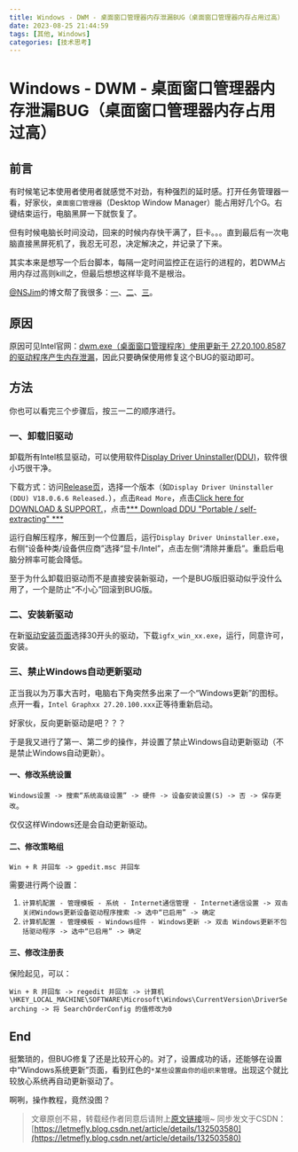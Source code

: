 ```yaml
---
title: Windows - DWM - 桌面窗口管理器内存泄漏BUG（桌面窗口管理器内存占用过高）
date: 2023-08-25 21:44:59
tags: [其他, Windows]
categories: [技术思考]
---
```


# Windows - DWM - 桌面窗口管理器内存泄漏BUG（桌面窗口管理器内存占用过高）

## 前言

有时候笔记本使用者使用者就感觉不对劲，有种强烈的延时感。打开任务管理器一看，好家伙，```桌面窗口管理器```（Desktop Window Manager）能占用好几个G。右键结束运行，电脑黑屏一下就恢复了。

但有时候电脑长时间没动，回来的时候内存快干满了，巨卡。。。直到最后有一次电脑直接黑屏死机了，我忍无可忍，决定解决之，并记录了下来。

其实本来是想写一个后台脚本，每隔一定时间监控正在运行的进程的，若DWM占用内存过高则kill之，但最后想想这样毕竟不是根治。

[@NSJim](https://blog.csdn.net/NSJim/)的博文帮了我很多：[一](https://blog.csdn.net/NSJim/article/details/130536410)、[二](https://blog.csdn.net/NSJim/article/details/130562802)、[三](https://blog.csdn.net/NSJim/article/details/125861398)。

## 原因

原因可见Intel官网：[dwm.exe（桌面窗口管理程序）使用更新于 27.20.100.8587 的驱动程序产生内存泄漏](https://www.intel.cn/content/www/cn/zh/support/articles/000058381/graphics.html)，因此只要确保使用修复这个BUG的驱动即可。

## 方法

你也可以看完三个步骤后，按三一二的顺序进行。

### 一、卸载旧驱动

卸载所有Intel核显驱动，可以使用软件[Display Driver Uninstaller(DDU)](https://www.wagnardsoft.com/content/DDU-Guide-Tutorial)，软件很小巧很干净。

下载方式：访问[Release页](https://www.wagnardsoft.com/display-driver-uninstaller-ddu-)，选择一个版本（如```Display Driver Uninstaller (DDU) V18.0.6.6 Released.```），点击```Read More```，点击[Click here for DOWNLOAD & SUPPORT.](https://www.wagnardsoft.com/forums/viewtopic.php?t=4666)，点击[*** Download DDU "Portable / self-extracting" ***](https://www.wagnardsoft.com/DDU/download/DDU%20v18.0.6.6.exe)

运行自解压程序，解压到一个位置后，运行```Display Driver Uninstaller.exe```，右侧“设备种类/设备供应商”选择“显卡/Intel”，点击左侧“清除并重启”。重启后电脑分辨率可能会降低。

至于为什么卸载旧驱动而不是直接安装新驱动，一个是BUG版旧驱动似乎没什么用了，一个是防止“不小心”回滚到BUG版。

### 二、安装新驱动

在新[驱动安装页面](https://www.intel.com/content/www/us/en/download/19344/732078/intel-graphics-windows-dch-drivers.html)选择30开头的驱动，下载```igfx_win_xx.exe```，运行，同意许可，安装。

### 三、禁止Windows自动更新驱动

正当我以为万事大吉时，电脑右下角突然多出来了一个“Windows更新”的图标。点开一看，```Intel Graphxx 27.20.100.xxx```正等待重新启动。

好家伙，反向更新驱动是吧？？？

于是我又进行了第一、第二步的操作，并设置了禁止Windows自动更新驱动（不是禁止Windows自动更新）。

#### 一、修改系统设置

```Windows设置 -> 搜索“系统高级设置” -> 硬件 -> 设备安装设置(S) -> 否 -> 保存更改```。

仅仅这样Windows还是会自动更新驱动。

#### 二、修改策略组

```Win + R 并回车 -> gpedit.msc 并回车```

需要进行两个设置：

1. ```计算机配置 - 管理模板 - 系统 - Internet通信管理 - Internet通信设置 -> 双击 关闭Windows更新设备驱动程序搜索 -> 选中“已启用” -> 确定```
2. ```计算机配置 - 管理模板 - Windows组件 - Windows更新 -> 双击 Windows更新不包括驱动程序 -> 选中“已启用” -> 确定```

#### 三、修改注册表

保险起见，可以：

```Win + R 并回车 -> regedit 并回车 -> 计算机\HKEY_LOCAL_MACHINE\SOFTWARE\Microsoft\Windows\CurrentVersion\DriverSearching -> 将 SearchOrderConfig 的值修改为0```

## End

挺繁琐的，但BUG修复了还是比较开心的。对了，设置成功的话，还能够在设置中“Windows系统更新”页面，看到红色的```*某些设置由你的组织来管理```。出现这个就比较放心系统再自动更新驱动了。

啊咧，操作教程，竟然没图？

> 文章原创不易，转载经作者同意后请附上[原文链接](https://blog.letmefly.xyz/2023/08/25/Other-Windows-DWM-MemoreLeakBug-Fixment/)哦~
> 同步发文于CSDN：[https://letmefly.blog.csdn.net/article/details/132503580](https://letmefly.blog.csdn.net/article/details/132503580)
